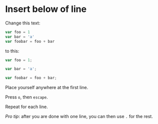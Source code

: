 # Insert below of line

Change this text:

```javascript
var foo = 1
var bar = 'a'
var foobar = foo + bar
```

to this:

```javascript
var foo = 1;

var bar = 'a';

var foobar = foo + bar;

```

Place yourself anywhere at the first line.

Press `o`, then `escape`.

Repeat for each line.

*Pro tip*: after you are done with one line, you can then use `.` for the rest.
